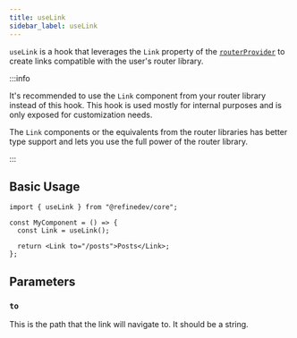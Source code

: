 ```yaml
---
title: useLink
sidebar_label: useLink
---
```


`useLink` is a hook that leverages the `Link` property of the [`routerProvider`][routerprovider] to create links compatible with the user's router library.

:::info

It's recommended to use the `Link` component from your router library instead of this hook. This hook is used mostly for internal purposes and is only exposed for customization needs.

The `Link` components or the equivalents from the router libraries has better type support and lets you use the full power of the router library.

:::

## Basic Usage

```tsx
import { useLink } from "@refinedev/core";

const MyComponent = () => {
  const Link = useLink();

  return <Link to="/posts">Posts</Link>;
};
```

## Parameters

### `to`

This is the path that the link will navigate to. It should be a string.

[routerprovider]: /docs/core/providers/router-provider/index
